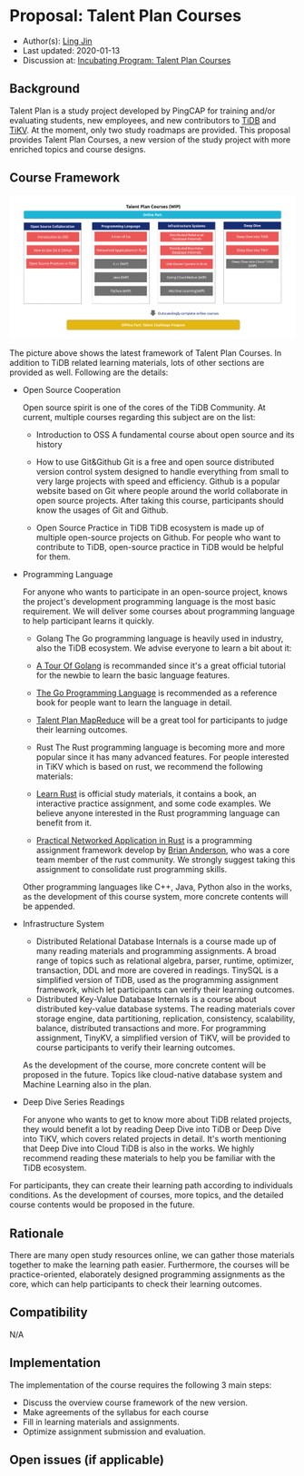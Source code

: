 # Proposal: Talent Plan Courses

- Author(s): [Ling Jin](https://github.com/JinLingChristoher)
- Last updated: 2020-01-13
- Discussion at: [Incubating Program: Talent Plan Courses](https://github.com/pingcap/community/issues/130)

## Background

Talent Plan is a study project developed by PingCAP for training and/or evaluating students, new employees, and new contributors to [TiDB] and [TiKV]. At the moment, only two study roadmaps are provided. This proposal provides Talent Plan Courses, a new version of the study project with more enriched topics and course designs.

[TiDB]: https://github.com/pingcap/tidb
[TiKV]: https://github.com/tikv/tikv

## Course Framework

![course map](../media/rfc-talent-plan-courses.png)

The picture above shows the latest framework of Talent Plan Courses. In addition to TiDB related learning materials, lots of other sections are provided as well. Following are the details:

- Open Source Cooperation

  Open source spirit is one of the cores of the TiDB Community.  At current, multiple courses regarding this subject are on the list:

  - Introduction to OSS
    A fundamental course about open source and its history

  - How to use Git&Github
    Git is a free and open source distributed version control system designed to handle everything from small to very large projects with speed and efficiency. Github is a popular website based on Git where people around the world collaborate in open source projects. After taking this course, participants should know the usages of Git and Github.

  - Open Source Practice in TiDB
    TiDB ecosystem is made up of multiple open-source projects on Github. For people who want to contribute to TiDB, open-source practice in TiDB would be helpful for them.

- Programming Language

  For anyone who wants to participate in an open-source project, knows the project's development programming language is the most basic requirement. We will deliver some courses about programming language to help participant learns it quickly.

  - Golang
    The Go programming language is heavily used in industry, also the TiDB ecosystem. We advise everyone to learn a bit about it:

  - [A Tour Of Golang](https://tour.golang.org/) is recommanded since it's a great official tutorial for the newbie to learn the basic language features.
  - [The Go Programming Language](http://www.gopl.io/) is recommended as a reference book for people want to learn the language in detail.
  - [Talent Plan MapReduce](https://github.com/pingcap/talent-plan/tree/master/tidb/mapreduce) will be a great tool for participants to judge their learning outcomes.

  - Rust
    The Rust programming language is becoming more and more popular since it has many advanced features. For people interested in TiKV which is based on rust, we recommend the following materials:

  - [Learn Rust](https://www.rust-lang.org/learn) is official study materials, it contains a book, an interactive practice assignment, and some code examples. We believe anyone interested in the Rust programming language can benefit from it.
  - [Practical Networked Application in Rust](https://github.com/pingcap/talent-plan/tree/master/rust) is a programming assignment framework develop by [Brian Anderson](https://github.com/brson), who was a core team member of the rust community. We strongly suggest taking this assignment to consolidate rust programming skills.

  Other programming languages like C++, Java, Python also in the works, as the development of this course system, more concrete contents will be appended.

- Infrastructure System

  - Distributed Relational Database Internals is a course made up of many reading materials and programming assignments. A broad range of topics such as relational algebra, parser, runtime, optimizer, transaction, DDL and more are covered in readings. TinySQL is a simplified version of TiDB, used as the programming assignment framework, which let participants can verify their learning outcomes.
  - Distributed Key-Value Database Internals is a course about distributed key-value database systems. The reading materials cover storage engine, data partitioning, replication, consistency, scalability, balance, distributed transactions and more. For programming assignment, TinyKV, a simplified version of TiKV, will be provided to course participants to verify their learning outcomes.

  As the development of the course, more concrete content will be proposed in the future. Topics like cloud-native database system and Machine Learning also in the plan.

- Deep Dive Series Readings

  For anyone who wants to get to know more about TiDB related projects, they would benefit a lot by reading Deep Dive into TiDB or Deep Dive into TiKV, which covers related projects in detail. It's worth mentioning that Deep Dive into Cloud TiDB is also in the works. We highly recommend reading these materials to help you be familiar with the TiDB ecosystem.

For participants, they can create their learning path according to individuals conditions. As the development of courses, more topics, and the detailed course contents would be proposed in the future.

## Rationale

There are many open study resources online, we can gather those materials together to make the learning path easier. Furthermore, the courses will be practice-oriented, elaborately designed programming assignments as the core, which can help participants to check their learning outcomes.

## Compatibility

N/A

## Implementation

The implementation of the course requires the following 3 main steps:

- Discuss the overview course framework of the new version.
- Make agreements of the syllabus for each course
- Fill in learning materials and assignments.
- Optimize assignment submission and evaluation.

## Open issues (if applicable)
